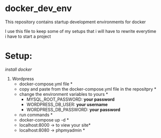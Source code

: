 # docker_dev_env
This repository contains startup development environments for docker

I use this file to keep some of my setups that i will have to rewrite everytime i have to start a project

# Setup:
*install docker* 


1. Wordpress
    * docker-compose.yml file *
    * copy and paste from the docker-compose.yml file in the repositpry *
    * change the environment variables to yours * 
        - MYSQL_ROOT_PASSWORD: **your password**
        - WORDPRESS_DB_USER: **your username**
        - WORDPRESS_DB_PASSWORD: **your password**
    * run commands *
    * docker-compose up -d *
    * localhost:8000 -> to view your site*
    * localhost:8080 -> phpmyadmin *
